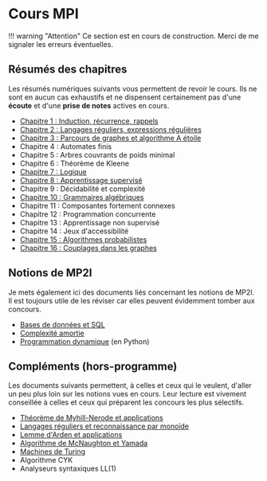 # Cours MPI

!!! warning "Attention"
    Ce section est en cours de construction. Merci de me signaler les erreurs éventuelles.

## Résumés des chapitres

Les résumés numériques suivants vous permettent de revoir le cours. Ils ne sont en aucun cas exhaustifs et ne dispensent certainement pas d'une **écoute** et d'une **prise de notes** actives en cours.

- [Chapitre 1 : Induction, récurrence, rappels](/general/induction)
- [Chapitre 2 : Langages réguliers, expressions régulières](/langages/regexp)
- [Chapitre 3 : Parcours de graphes et algorithme A étoile](/pdf/parcours_graphes.pdf)
- Chapitre 4 : Automates finis
- Chapitre 5 : Arbres couvrants de poids minimal
- Chapitre 6 : Théorème de Kleene
- [Chapitre 7 : Logique](/pdf/logique.pdf)
- [Chapitre 8 : Apprentissage supervisé](/ia/appr_supervise)
- Chapitre 9 : Décidabilité et complexité
- [Chapitre 10 : Grammaires algébriques](/langages/grammaires)
- Chapitre 11 : Composantes fortement connexes
- Chapitre 12 : Programmation concurrente
- Chapitre 13 : Apprentissage non supervisé
- Chapitre 14 : Jeux d'accessibilité
- [Chapitre 15 : Algorithmes probabilistes](/algo/proba)
- [Chapitre 16 : Couplages dans les graphes](/graphes/couplages)

## Notions de MP2I

Je mets également ici des documents liés concernant les notions de MP2I. Il est toujours utile de les réviser car elles peuvent évidemment tomber aux concours.

- [Bases de données et SQL](/pdf/bdd.pdf)
- [Complexité amortie](/pdf/cplx_amortie.pdf)
- [Programmation dynamique](/pdf/dynprog.pdf) (en Python)

## Compléments (hors-programme)

Les documents suivants permettent, à celles et ceux qui le veulent, d'aller un peu plus loin sur les notions vues en cours. Leur lecture est vivement conseillée à celles et ceux qui préparent les concours les plus sélectifs.

- [Théorème de Myhill-Nerode et applications](/pdf/myhill.pdf)
- [Langages réguliers et reconnaissance par monoïde](/pdf/monoides.pdf)
- [Lemme d'Arden et applications](/pdf/arden.pdf)
- [Algorithme de McNaughton et Yamada](/pdf/mcnaughton_yamada.pdf)
- [Machines de Turing](/pdf/turing.pdf)
- Algorithme CYK
- Analyseurs syntaxiques LL(1)
